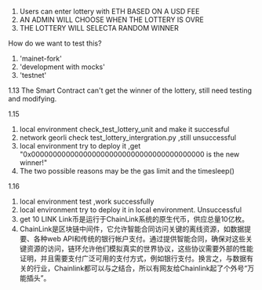 1. Users can enter lottery with ETH BASED ON A USD FEE
2. AN ADMIN WILL CHOOSE WHEN THE LOTTERY IS OVRE
3. THE LOTTERY WILL SELECTA RANDOM WINNER 

How do we want to test this?
1. 'mainet-fork'
2. 'development with mocks'
3. 'testnet'

1.13 
The Smart Contract can't get the winner of the lottery, still need testing and modifying.

1.15 
1. local environment  check_test_lottery_unit and make it successful
2. network georli     check test_lottery_intergration.py ,still unsuccessful
3. local environment  try to deploy it ,get "0x0000000000000000000000000000000000000000 is the new winner!"
4. The two possible reasons may be the gas limit and the timesleep()

1.16 
1. local environment  test ,work successfully
2. local environment  try to deploy it in local environment.  Unsuccessful
3. get 10 LINK  Link币是运行于ChainLink系统的原生代币，供应总量10亿枚。
4. ChainLink是区块链中间件，它允许智能合同访问关键的离线资源，如数据提要、各种web API和传统的银行帐户支付。通过提供智能合同，确保对这些关键资源的访问，链环允许他们模拟真实的世界协议，这些协议需要外部的性能证明，并且需要支付广泛可用的支付方式，例如银行支付。换言之，与数据有关的行业，Chainlink都可以与之结合，所以有网友给Chainlink起了个外号“万能插头”。

 

        